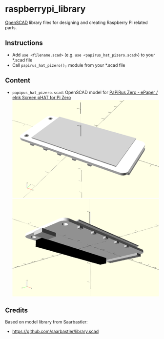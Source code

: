 # raspberrypi_library

[OpenSCAD](http://www.openscad.org/) library files for designing and creating Raspberry Pi related parts.

## Instructions

* Add `use <filename.scad>` (e.g.  `use <papirus_hat_pizero.scad>`) to your *.scad file
* Call `papirus_hat_pizero();` module from your *.scad file

## Content

* `papipus_hat_pizero.scad`: OpenSCAD model for [PaPiRus Zero - ePaper / eInk Screen pHAT for Pi Zero](https://uk.pi-supply.com/products/papirus-zero-epaper-screen-phat-pi-zero) ![Papirus_hat_pizero01](img/papirus_hat_pizero01.png)![Papirus_hat_pizero02](img/papirus_hat_pizero02.png)

## Credits

Based on model library from Saarbastler:
 * https://github.com/saarbastler/library.scad